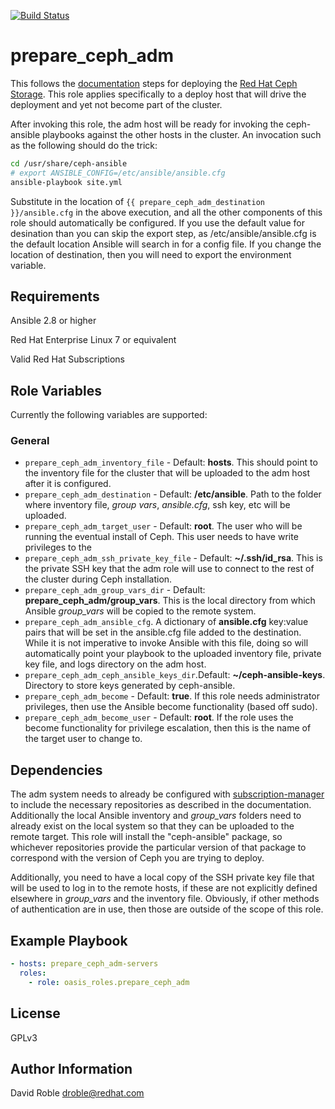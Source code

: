 [![Build Status](https://travis-ci.com/oasis-roles/prepare_ceph_adm.svg?branch=master)](https://travis-ci.com/oasis-roles/prepare_ceph_adm)

prepare\_ceph\_adm
===========

This follows the
[documentation](https://access.redhat.com/documentation/en-us/red_hat_ceph_storage/3/html/installation_guide_for_red_hat_enterprise_linux/deploying-red-hat-ceph-storage#installing-a-red-hat-ceph-storage-cluster)
steps for deploying the [Red Hat Ceph
Storage](https://www.redhat.com/en/technologies/storage/ceph).  This role
applies specifically to a deploy host that will drive the deployment and yet
not become part of the cluster.

After invoking this role, the adm host will be ready for invoking the
ceph-ansible playbooks against the other hosts in the cluster. An invocation
such as the following should do the trick:

```bash
cd /usr/share/ceph-ansible
# export ANSIBLE_CONFIG=/etc/ansible/ansible.cfg
ansible-playbook site.yml
```

Substitute in the location of `{{ prepare_ceph_adm_destination }}/ansible.cfg`
in the above execution, and all the other components of this role should
automatically be configured. If you use the default value for desination than
you can skip the export step, as /etc/ansible/ansible.cfg is the default
location Ansible will search in for a config file. If you change the location
of destination, then you will need to export the environment variable.

Requirements
------------

Ansible 2.8 or higher

Red Hat Enterprise Linux 7 or equivalent

Valid Red Hat Subscriptions

Role Variables
--------------

Currently the following variables are supported:

### General

* `prepare_ceph_adm_inventory_file` - Default: **hosts**.  This should point to
  the inventory file for the cluster that will be uploaded to the adm host
  after it is configured.
* `prepare_ceph_adm_destination` - Default: **/etc/ansible**. Path to the
  folder where inventory file, *group vars*, *ansible.cfg*, ssh key, etc
  will be uploaded.
* `prepare_ceph_adm_target_user` - Default: **root**. The user who will be
  running the eventual install of Ceph. This user needs to have write
  privileges to the
* `prepare_ceph_adm_ssh_private_key_file` - Default: **~/.ssh/id_rsa**.  This
  is the private SSH key that the adm role will use to connect to the rest of
  the cluster during Ceph installation.
* `prepare_ceph_adm_group_vars_dir` - Default: **prepare_ceph_adm/group_vars**.
  This is the local directory from which Ansible *group_vars* will be copied to
  the remote system.
* `prepare_ceph_adm_ansible_cfg`. A dictionary of **ansible.cfg** key:value
  pairs that will be set in the ansible.cfg file added to the destination.
  While it is not imperative to invoke Ansible with this file, doing so will
  automatically point your playbook to the uploaded inventory file, private key
  file, and logs directory on the adm host.
* `prepare_ceph_adm_ceph_ansible_keys_dir`.Default: **~/ceph-ansible-keys**.
  Directory to store keys generated by ceph-ansible.
* `prepare_ceph_adm_become` - Default: **true**. If this role needs
  administrator privileges, then use the Ansible become functionality (based
  off sudo).
* `prepare_ceph_adm_become_user` - Default: **root**. If the role uses the
  become functionality for privilege escalation, then this is the name of the
  target user to change to.

Dependencies
------------

The adm system needs to already be configured with
[subscription-manager](https://github.com/oasis-roles/rhsm) to include the
necessary repositories as described in the documentation. Additionally the
local Ansible inventory and *group\_vars* folders need to already exist on the
local system so that they can be uploaded to the remote target. This role will
install the "ceph-ansible" package, so whichever repositories provide the
particular version of that package to correspond with the version of Ceph you
are trying to deploy.

Additionally, you need to have a local copy of the SSH private key file that
will be used to log in to the remote hosts, if these are not explicitly defined
elsewhere in *group\_vars* and the inventory file. Obviously, if other methods
of authentication are in use, then those are outside of the scope of this role.

Example Playbook
----------------

```yaml
- hosts: prepare_ceph_adm-servers
  roles:
    - role: oasis_roles.prepare_ceph_adm
```

License
-------

GPLv3

Author Information
------------------

David Roble <droble@redhat.com>
